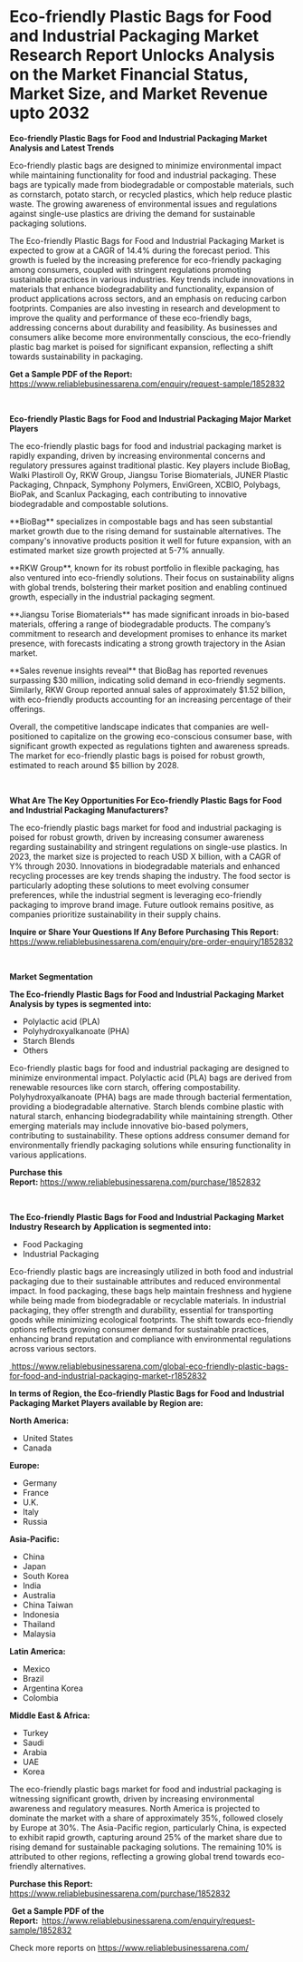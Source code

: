 <p><h1>Eco-friendly Plastic Bags for Food and Industrial Packaging Market Research Report Unlocks Analysis on the Market Financial Status, Market Size, and Market Revenue upto 2032</h1></p><p><strong>Eco-friendly Plastic Bags for Food and Industrial Packaging Market Analysis and Latest Trends</strong></p>
<p><p>Eco-friendly plastic bags are designed to minimize environmental impact while maintaining functionality for food and industrial packaging. These bags are typically made from biodegradable or compostable materials, such as cornstarch, potato starch, or recycled plastics, which help reduce plastic waste. The growing awareness of environmental issues and regulations against single-use plastics are driving the demand for sustainable packaging solutions.</p><p>The Eco-friendly Plastic Bags for Food and Industrial Packaging Market is expected to grow at a CAGR of 14.4% during the forecast period. This growth is fueled by the increasing preference for eco-friendly packaging among consumers, coupled with stringent regulations promoting sustainable practices in various industries. Key trends include innovations in materials that enhance biodegradability and functionality, expansion of product applications across sectors, and an emphasis on reducing carbon footprints. Companies are also investing in research and development to improve the quality and performance of these eco-friendly bags, addressing concerns about durability and feasibility. As businesses and consumers alike become more environmentally conscious, the eco-friendly plastic bag market is poised for significant expansion, reflecting a shift towards sustainability in packaging.</p></p>
<p><strong>Get a Sample PDF of the Report:&nbsp;</strong> <a href="https://www.reliablebusinessarena.com/enquiry/request-sample/1852832?utm_campaign=3498&utm_medium=2&utm_source=Github&utm_content=ia&utm_term=03042025&utm_id=eco-friendly-plastic-bags-for-food-and-industrial-packaging">https://www.reliablebusinessarena.com/enquiry/request-sample/1852832</a></p>
<p>&nbsp;</p>
<p><strong>Eco-friendly Plastic Bags for Food and Industrial Packaging Major Market Players</strong></p>
<p><p>The eco-friendly plastic bags for food and industrial packaging market is rapidly expanding, driven by increasing environmental concerns and regulatory pressures against traditional plastic. Key players include BioBag, Walki Plastiroll Oy, RKW Group, Jiangsu Torise Biomaterials, JUNER Plastic Packaging, Chnpack, Symphony Polymers, EnviGreen, XCBIO, Polybags, BioPak, and Scanlux Packaging, each contributing to innovative biodegradable and compostable solutions.</p><p>**BioBag** specializes in compostable bags and has seen substantial market growth due to the rising demand for sustainable alternatives. The company's innovative products position it well for future expansion, with an estimated market size growth projected at 5-7% annually.</p><p>**RKW Group**, known for its robust portfolio in flexible packaging, has also ventured into eco-friendly solutions. Their focus on sustainability aligns with global trends, bolstering their market position and enabling continued growth, especially in the industrial packaging segment.</p><p>**Jiangsu Torise Biomaterials** has made significant inroads in bio-based materials, offering a range of biodegradable products. The company’s commitment to research and development promises to enhance its market presence, with forecasts indicating a strong growth trajectory in the Asian market.</p><p>**Sales revenue insights reveal** that BioBag has reported revenues surpassing $30 million, indicating solid demand in eco-friendly segments. Similarly, RKW Group reported annual sales of approximately $1.52 billion, with eco-friendly products accounting for an increasing percentage of their offerings.</p><p>Overall, the competitive landscape indicates that companies are well-positioned to capitalize on the growing eco-conscious consumer base, with significant growth expected as regulations tighten and awareness spreads. The market for eco-friendly plastic bags is poised for robust growth, estimated to reach around $5 billion by 2028.</p></p>
<p>&nbsp;</p>
<p><strong>What Are The Key Opportunities For Eco-friendly Plastic Bags for Food and Industrial Packaging Manufacturers?</strong></p>
<p><p>The eco-friendly plastic bags market for food and industrial packaging is poised for robust growth, driven by increasing consumer awareness regarding sustainability and stringent regulations on single-use plastics. In 2023, the market size is projected to reach USD X billion, with a CAGR of Y% through 2030. Innovations in biodegradable materials and enhanced recycling processes are key trends shaping the industry. The food sector is particularly adopting these solutions to meet evolving consumer preferences, while the industrial segment is leveraging eco-friendly packaging to improve brand image. Future outlook remains positive, as companies prioritize sustainability in their supply chains.</p></p>
<p><strong>Inquire or Share Your Questions If Any Before Purchasing This Report:</strong> <a href="https://www.reliablebusinessarena.com/enquiry/pre-order-enquiry/1852832?utm_campaign=3498&utm_medium=2&utm_source=Github&utm_content=ia&utm_term=03042025&utm_id=eco-friendly-plastic-bags-for-food-and-industrial-packaging">https://www.reliablebusinessarena.com/enquiry/pre-order-enquiry/1852832</a></p>
<p>&nbsp;</p>
<p><strong>Market Segmentation</strong></p>
<p><strong>The Eco-friendly Plastic Bags for Food and Industrial Packaging Market Analysis by types is segmented into:</strong></p>
<p><ul><li>Polylactic acid (PLA)</li><li>Polyhydroxyalkanoate (PHA)</li><li>Starch Blends</li><li>Others</li></ul></p>
<p><p>Eco-friendly plastic bags for food and industrial packaging are designed to minimize environmental impact. Polylactic acid (PLA) bags are derived from renewable resources like corn starch, offering compostability. Polyhydroxyalkanoate (PHA) bags are made through bacterial fermentation, providing a biodegradable alternative. Starch blends combine plastic with natural starch, enhancing biodegradability while maintaining strength. Other emerging materials may include innovative bio-based polymers, contributing to sustainability. These options address consumer demand for environmentally friendly packaging solutions while ensuring functionality in various applications.</p></p>
<p><strong>Purchase this Report:&nbsp;</strong><a href="https://www.reliablebusinessarena.com/purchase/1852832?utm_campaign=3498&utm_medium=2&utm_source=Github&utm_content=ia&utm_term=03042025&utm_id=eco-friendly-plastic-bags-for-food-and-industrial-packaging">https://www.reliablebusinessarena.com/purchase/1852832</a></p>
<p>&nbsp;</p>
<p><strong>The Eco-friendly Plastic Bags for Food and Industrial Packaging Market Industry Research by Application is segmented into:</strong></p>
<p><ul><li>Food Packaging</li><li>Industrial Packaging</li></ul></p>
<p><p>Eco-friendly plastic bags are increasingly utilized in both food and industrial packaging due to their sustainable attributes and reduced environmental impact. In food packaging, these bags help maintain freshness and hygiene while being made from biodegradable or recyclable materials. In industrial packaging, they offer strength and durability, essential for transporting goods while minimizing ecological footprints. The shift towards eco-friendly options reflects growing consumer demand for sustainable practices, enhancing brand reputation and compliance with environmental regulations across various sectors.</p></p>
<p><a href="https://www.reliablebusinessarena.com/global-eco-friendly-plastic-bags-for-food-and-industrial-packaging-market-r1852832?utm_campaign=3498&utm_medium=2&utm_source=Github&utm_content=ia&utm_term=03042025&utm_id=eco-friendly-plastic-bags-for-food-and-industrial-packaging">&nbsp;https://www.reliablebusinessarena.com/global-eco-friendly-plastic-bags-for-food-and-industrial-packaging-market-r1852832</a></p>
<p><strong>In terms of Region, the Eco-friendly Plastic Bags for Food and Industrial Packaging Market Players available by Region are:</strong></p>
<p>
    <p> <strong> North America: </strong>
        <ul>
            <li>United States</li>
            <li>Canada</li>
        </ul>
        </p> 
    <p> <strong> Europe: </strong>
        <ul>
            <li>Germany</li>
            <li>France</li>
            <li>U.K.</li>
            <li>Italy</li>
            <li>Russia</li>
        </ul>
        </p> 
    <p> <strong> Asia-Pacific: </strong>
        <ul>
            <li>China</li>
            <li>Japan</li>
            <li>South Korea</li>
            <li>India</li>
            <li>Australia</li>
            <li>China Taiwan</li>
            <li>Indonesia</li>
            <li>Thailand</li>
            <li>Malaysia</li>
        </ul>
        </p> 
    <p> <strong> Latin America: </strong>
        <ul>
            <li>Mexico</li>
            <li>Brazil</li>
            <li>Argentina Korea</li>
            <li>Colombia</li>
        </ul>
        </p> 
    <p> <strong> Middle East & Africa: </strong>
        <ul>
            <li>Turkey</li>
            <li>Saudi</li>
            <li>Arabia</li>
            <li>UAE</li>
            <li>Korea</li>
        </ul>
    </p>
    </p>
<p><p>The eco-friendly plastic bags market for food and industrial packaging is witnessing significant growth, driven by increasing environmental awareness and regulatory measures. North America is projected to dominate the market with a share of approximately 35%, followed closely by Europe at 30%. The Asia-Pacific region, particularly China, is expected to exhibit rapid growth, capturing around 25% of the market share due to rising demand for sustainable packaging solutions. The remaining 10% is attributed to other regions, reflecting a growing global trend towards eco-friendly alternatives.</p></p>
<p><strong>Purchase this Report: </strong><a href="https://www.reliablebusinessarena.com/purchase/1852832?utm_campaign=3498&utm_medium=2&utm_source=Github&utm_content=ia&utm_term=03042025&utm_id=eco-friendly-plastic-bags-for-food-and-industrial-packaging">https://www.reliablebusinessarena.com/purchase/1852832</a></p>
<p>&nbsp;<strong>Get a Sample PDF of the Report:&nbsp;&nbsp;</strong><a href="https://www.reliablebusinessarena.com/enquiry/request-sample/1852832?utm_campaign=3498&utm_medium=2&utm_source=Github&utm_content=ia&utm_term=03042025&utm_id=eco-friendly-plastic-bags-for-food-and-industrial-packaging">https://www.reliablebusinessarena.com/enquiry/request-sample/1852832</a></p>
<p><strong></strong></p>
<p>Check more reports on <a href="https://www.reliablebusinessarena.com/?utm_campaign=3498&utm_medium=2&utm_source=Github&utm_content=ia&utm_term=03042025&utm_id=eco-friendly-plastic-bags-for-food-and-industrial-packaging">https://www.reliablebusinessarena.com/</a></p>